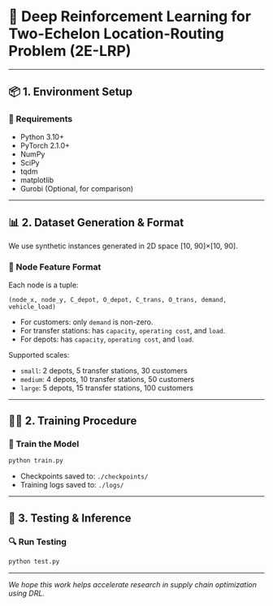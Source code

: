 # 🧠 Deep Reinforcement Learning for Two-Echelon Location-Routing Problem (2E-LRP)

---

## 📦 1. Environment Setup

### 🔧 Requirements

- Python 3.10+
- PyTorch 2.1.0+
- NumPy
- SciPy
- tqdm
- matplotlib
- Gurobi (Optional, for comparison)

---

## 📊 2. Dataset Generation & Format

We use synthetic instances generated in 2D space [10, 90]×[10, 90].

### 📁 Node Feature Format

Each node is a tuple:

```
(node_x, node_y, C_depot, O_depot, C_trans, O_trans, demand, vehicle_load)
```

- For customers: only `demand` is non-zero.
- For transfer stations: has `capacity`, `operating cost`, and `load`.
- For depots: has `capacity`, `operating cost`, and `load`.

Supported scales:

- `small`: 2 depots, 5 transfer stations, 30 customers  
- `medium`: 4 depots, 10 transfer stations, 50 customers  
- `large`: 5 depots, 15 transfer stations, 100 customers

---

## 🏋️‍♀️ 2. Training Procedure

### 🔁 Train the Model

```bash
python train.py   
```

- Checkpoints saved to: `./checkpoints/`
- Training logs saved to: `./logs/`

---

## 🧪 3. Testing & Inference

### 🔍 Run Testing

```bash
python test.py   
```

---

_We hope this work helps accelerate research in supply chain optimization using DRL._
